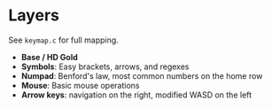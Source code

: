 Layers
======
See `keymap.c` for full mapping.

 * **Base / HD Gold**
 * **Symbols**: Easy brackets, arrows, and regexes
 * **Numpad**: Benford's law, most common numbers on the home row
 * **Mouse**: Basic mouse operations
 * **Arrow keys**: navigation on the right, modified WASD on the left
